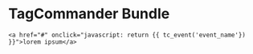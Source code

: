 TagCommander Bundle
===================

```
<a href="#" onclick="javascript: return {{ tc_event('event_name'}) }}">lorem ipsum</a>
```
